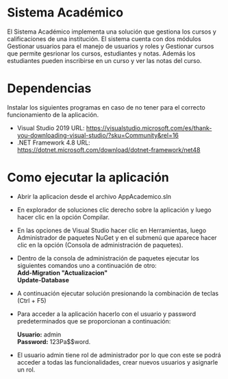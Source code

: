 # Sistema Académico
El Sistema Académico implementa una solución que gestiona los cursos y calificaciones de una institución. El sistema cuenta con dos módulos Gestionar usuarios para el manejo de usuarios y roles y Gestionar cursos que permite gesrionar los cursos, estudiantes y notas. Además los estudiantes pueden inscribirse en un curso y ver las notas del curso.

# Dependencias 
Instalar los siguientes programas en caso de no tener para el correcto funcionamiento de la aplicación.

- Visual Studio 2019 URL: https://visualstudio.microsoft.com/es/thank-you-downloading-visual-studio/?sku=Community&rel=16  
- .NET Framework 4.8 URL: https://dotnet.microsoft.com/download/dotnet-framework/net48

# Como ejecutar la aplicación

- Abrir la aplicacion desde el archivo AppAcademico.sln
- En explorador de soluciones clic derecho sobre la aplicación y luego hacer clic en la opción Compilar.
- En las opciones de Visual Studio hacer clic en Herramientas, luego Administrador de paquetes NuGet y en el submenú  que aparece hacer clic en la opción (Consola de administración de paquetes).
- Dentro de la consola de administración de paquetes ejecutar los siguientes comandos uno a continuación de otro: <br />
<strong>Add-Migration "Actualizacion" </strong><br />
<strong> Update-Database </strong>
- A continuación ejecutar solución presionando la combinación de teclas (Ctrl + F5)
- Para acceder a la aplicación hacerlo con el usuario y password predeterminados que se proporcionan a continuación: <br />

     <strong>Usuario:</strong> admin  <br />
     <strong>Password:</strong> 123Pa$$word.
 
 - El usuario admin tiene rol de administrador por lo que con este se podrá acceder a todas las funcionalidades, crear nuevos usuarios y asignarle un rol.
 

